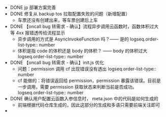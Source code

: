 - DONE jp 部署方案完善
- DONE 修复从 backup tos 拉取配置失败的问题（新增配置）
	- 车票还没有创建出来，等车票创建后上车
- DONE 【oncall bug 转需求 - 确认】流程异步调用云函数时，函数体积过大等 4xx 报错透传给流程显示
	- 异步调用的方式是 AsyncInvokeFunction 吗？—— 是的
	  logseq.order-list-type:: number
	- 体积是指 code 的体积还是 body 的体积？ —— body 的体积过大
	  logseq.order-list-type:: number
- DONE 【oncall bug 转需求 - 确认】init.js 优化
	- 问题：permission 调用 cf 出现错误没有透出
	  logseq.order-list-type:: number
	- cf 能做的：将错误返回给 permission，permission 暴露该错误。目前是一步调用，需要 permission 获取状态来判断当前是否成功。
	  logseq.order-list-type:: number
- DONE 确认用户配置云函数入参信息时， meta.json 中的代码是如何生成的
	- 前端根据代码仓库生成的，因此这部分的生成和多语只需要前端关注即可
-